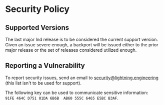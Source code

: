 # Security Policy

## Supported Versions

The last major lnd release is to be considered the current support version. Given an issue severe enough, a backport will be issued either to the prior major release or the set of releases considered utilized enough. 

## Reporting a Vulnerability

To report security issues, send an email to security@lightning.engineering (this list isn't to be used for support). 

The following key can be used to communicate sensitive information: `91FE 464C D751 01DA 6B6B  AB60 555C 6465 E5BC B3AF`. 
